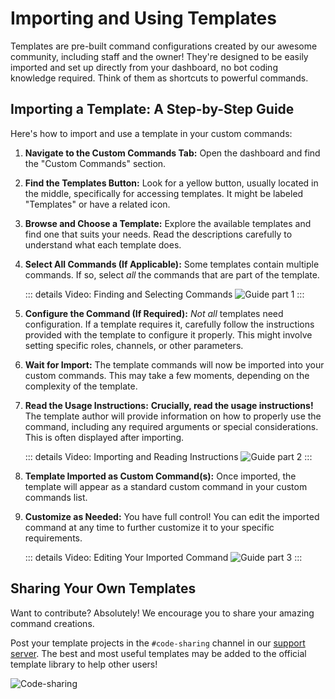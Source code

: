 # Importing and Using Templates

Templates are pre-built command configurations created by our awesome community, including staff and the owner! They're designed to be easily imported and set up directly from your dashboard, no bot coding knowledge required. Think of them as shortcuts to powerful commands.

## Importing a Template: A Step-by-Step Guide

Here's how to import and use a template in your custom commands:

1.  **Navigate to the Custom Commands Tab:** Open the dashboard and find the "Custom Commands" section.

2.  **Find the Templates Button:** Look for a yellow button, usually located in the middle, specifically for accessing templates.  It might be labeled "Templates" or have a related icon.

3.  **Browse and Choose a Template:**  Explore the available templates and find one that suits your needs.  Read the descriptions carefully to understand what each template does.

4.  **Select All Commands (If Applicable):** Some templates contain multiple commands.  If so, select *all* the commands that are part of the template.

    ::: details Video: Finding and Selecting Commands
    ![Guide part 1](/images/template/templates1.gif)
    :::

5.  **Configure the Command (If Required):**  *Not all* templates need configuration. If a template requires it, carefully follow the instructions provided with the template to configure it properly. This might involve setting specific roles, channels, or other parameters.

6.  **Wait for Import:** The template commands will now be imported into your custom commands. This may take a few moments, depending on the complexity of the template.

7.  **Read the Usage Instructions:** **Crucially, read the usage instructions!** The template author will provide information on how to properly use the command, including any required arguments or special considerations. This is often displayed after importing.

    ::: details Video: Importing and Reading Instructions
    ![Guide part 2](/images/template/templates2.gif)
    :::

8.  **Template Imported as Custom Command(s):** Once imported, the template will appear as a standard custom command in your custom commands list.

9.  **Customize as Needed:**  You have full control! You can edit the imported command at any time to further customize it to your specific requirements.

    ::: details Video: Editing Your Imported Command
    ![Guide part 3](/images/template/templates3.gif)
    :::

## Sharing Your Own Templates

Want to contribute?  Absolutely!  We encourage you to share your amazing command creations.

Post your template projects in the `#code-sharing` channel in our [support server](https://ccommandbot.com/join). The best and most useful templates may be added to the official template library to help other users!

![Code-sharing](/images/template/code-sharing.png)